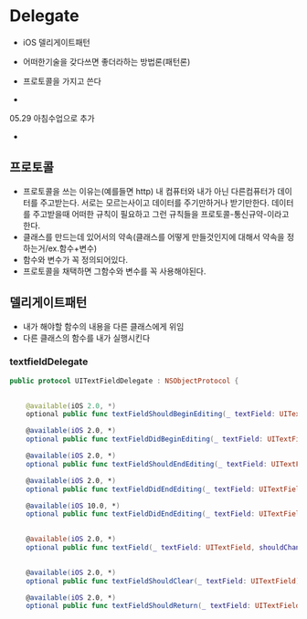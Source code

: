# Delegate
- iOS 델리게이트패턴
- 어떠한기술을 갖다쓰면 좋더라하는 방법론(패턴론)
- 프로토콜을 가지고 쓴다

-
05.29 아침수업으로 추가

-

## 프로토콜
- 프로토콜을 쓰는 이유는(예를들면 http) 내 컴퓨터와 내가 아닌 다른컴퓨터가 데이터를 주고받는다. 서로는 모르는사이고 데이터를 주기만하거나 받기만한다. 데이터를 주고받을때 어떠한 규칙이 필요하고 그런 규칙들을 프로토콜-통신규약-이라고 한다.
- 클래스를 만드는데 있어서의 약속(클래스를 어떻게 만들것인지에 대해서 약속을 정하는거/ex.함수+변수)
- 함수와 변수가 꼭 정의되어있다.
- 프로토콜을 채택하면 그함수와 변수를 꼭 사용해야된다.

## 델리게이트패턴 
- 내가 해야할 함수의 내용을 다른 클래스에게 위임
- 다른 클래스의 함수를 내가 실행시킨다

### textfieldDelegate
```swift
public protocol UITextFieldDelegate : NSObjectProtocol {

    
    @available(iOS 2.0, *)
    optional public func textFieldShouldBeginEditing(_ textField: UITextField) -> Bool // return NO to disallow editing.

    @available(iOS 2.0, *)
    optional public func textFieldDidBeginEditing(_ textField: UITextField) // became first responder

    @available(iOS 2.0, *)
    optional public func textFieldShouldEndEditing(_ textField: UITextField) -> Bool // return YES to allow editing to stop and to resign first responder status. NO to disallow the editing session to end

    @available(iOS 2.0, *)
    optional public func textFieldDidEndEditing(_ textField: UITextField) // may be called if forced even if shouldEndEditing returns NO (e.g. view removed from window) or endEditing:YES called

    @available(iOS 10.0, *)
    optional public func textFieldDidEndEditing(_ textField: UITextField, reason: UITextFieldDidEndEditingReason) // if implemented, called in place of textFieldDidEndEditing:

    
    @available(iOS 2.0, *)
    optional public func textField(_ textField: UITextField, shouldChangeCharactersIn range: NSRange, replacementString string: String) -> Bool // return NO to not change text

    
    @available(iOS 2.0, *)
    optional public func textFieldShouldClear(_ textField: UITextField) -> Bool // called when clear button pressed. return NO to ignore (no notifications)

    @available(iOS 2.0, *)
    optional public func textFieldShouldReturn(_ textField: UITextField) -> Bool // called when 'return' key pressed. return NO to ignore.
    
```